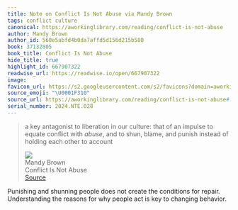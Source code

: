 ```yaml
---
title: Note on Conflict Is Not Abuse via Mandy Brown
tags: conflict culture
canonical: https://aworkinglibrary.com/reading/conflict-is-not-abuse
author: Mandy Brown
author_id: 560e5abfd4b0da7affd5d156d215b580
book: 37132805
book_title: Conflict Is Not Abuse
hide_title: true
highlight_id: 667907322
readwise_url: https://readwise.io/open/667907322
image:
favicon_url: https://s2.googleusercontent.com/s2/favicons?domain=aworkinglibrary.com
source_emoji: "\U0001F310"
source_url: https://aworkinglibrary.com/reading/conflict-is-not-abuse#:~:text=a%20key%20antagonist,other%20to%20account
serial_number: 2024.NTE.028
---
```

> a key antagonist to liberation in our culture: that of an impulse to equate conflict with *abuse*, and to shun, blame, and punish instead of holding each other to account
> <div class="quoteback-footer"><div class="quoteback-avatar"><img class="mini-favicon" src="https://s2.googleusercontent.com/s2/favicons?domain=aworkinglibrary.com"></div><div class="quoteback-metadata"><div class="metadata-inner"><span style="display:none">FROM:</span><div aria-label="Mandy Brown" class="quoteback-author"> Mandy Brown</div><div aria-label="Conflict Is Not Abuse" class="quoteback-title"> Conflict Is Not Abuse</div></div></div><div class="quoteback-backlink"><a target="_blank" aria-label="go to the full text of this quotation" rel="noopener" href="https://aworkinglibrary.com/reading/conflict-is-not-abuse#:~:text=a%20key%20antagonist,other%20to%20account" class="quoteback-arrow"> Source</a></div></div>

Punishing and shunning people does not create the conditions for repair. Understanding the reasons for why people act is key to changing behavior.